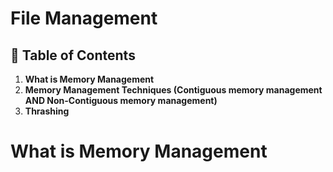 # **File Management**

## 📑 Table of Contents


1. **What is Memory Management**
2. **Memory Management Techniques (Contiguous memory management AND Non-Contiguous memory management)**
3. **Thrashing**




# What is Memory Management